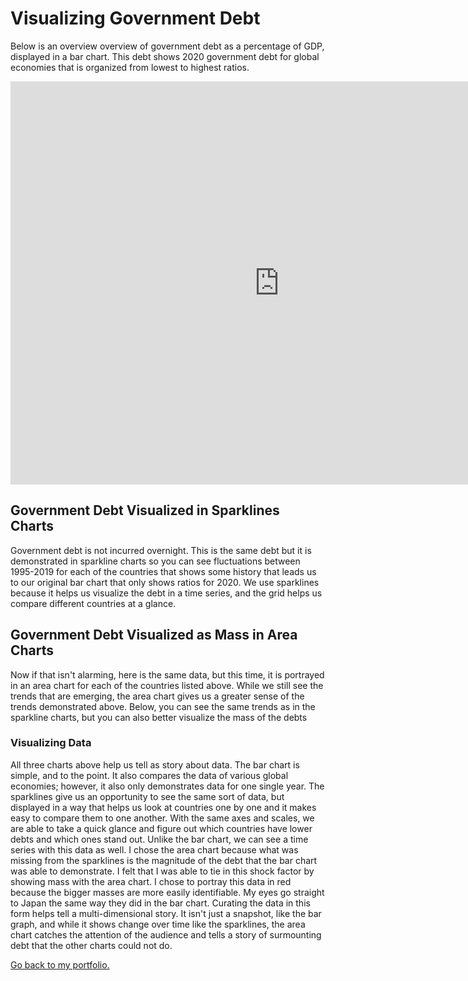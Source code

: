 # Visualizing Government Debt
Below is an overview overview of government debt as a percentage of GDP, displayed in a bar chart. This debt shows 2020 government debt for global economies that is organized from lowest to highest ratios.

<iframe src="https://data.oecd.org/chart/6vxh" width="860" height="645" style="border: 0" mozallowfullscreen="true" webkitallowfullscreen="true" allowfullscreen="true"><a href="https://data.oecd.org/chart/6vxh" target="_blank">OECD Chart: General government debt, Total, % of GDP, Annual, 2020</a></iframe>

## Government Debt Visualized in Sparklines Charts
Government debt is not incurred overnight. This is the same debt but it is demonstrated in sparkline charts so you can see fluctuations between 1995-2019 for each of the countries that shows some history that leads us to our original bar chart that only shows ratios for 2020. We use sparklines because it helps us visualize the debt in a time series, and the grid helps us compare different countries at a glance. 

<div class="flourish-embed flourish-chart" data-src="visualisation/7700445"><script src="https://public.flourish.studio/resources/embed.js"></script></div>

## Government Debt Visualized as Mass in Area Charts
Now if that isn't alarming, here is the same data, but this time, it is portrayed in an area chart for each of the countries listed above. While we still see the trends that are emerging, the area chart gives us a greater sense of the trends demonstrated above. Below, you can see the same trends as in the sparkline charts, but you can also better visualize the mass of the debts

<div class="flourish-embed flourish-chart" data-src="visualisation/7701571"><script src="https://public.flourish.studio/resources/embed.js"></script></div>

### Visualizing Data
All three charts above help us tell as story about data. The bar chart is simple, and to the point. It also compares the data of various global economies; however, it also only demonstrates data for one single year. The sparklines give us an opportunity to see the same sort of data, but displayed in a way that helps us look at countries one by one and it makes easy to compare them to one another. With the same axes and scales, we are able to take a quick glance and figure out which countries have lower debts and which ones stand out. Unlike the bar chart, we can see a time series with this data as well. 
I chose the area chart because what was missing from the sparklines is the magnitude of the debt that the bar chart was able to demonstrate. I felt that I was able to tie in this shock factor by showing mass with the area chart. I chose to portray this data in red because the bigger masses are more easily identifiable. My eyes go straight to Japan the same way they did in the bar chart. Curating the data in this form helps tell a multi-dimensional story. It isn't just a snapshot, like the bar graph, and while it shows change over time like the sparklines, the area chart catches the attention of the audience and tells a story of surmounting debt that the other charts could not do. 

[Go back to my portfolio.](README.md)
